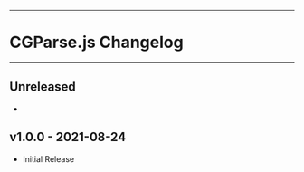 --------------------------------------------------------------------------------
# CGParse.js Changelog
--------------------------------------------------------------------------------

## Unreleased
- 

## v1.0.0 - 2021-08-24
- Initial Release
